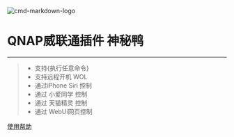 ![cmd-markdown-logo](https://smya.cn/static/image/logo.svg)
# QNAP威联通插件 神秘鸭
------

> * 支持{执行任意命令} 
> * 支持远程开机 WOL
> * 通过iPhone Siri 控制
> * 通过 小爱同学 控制
> * 通过 天猫精灵 控制
> * 通过 WebUi网页控制

[使用帮助](https://smya.cn/article/help)
